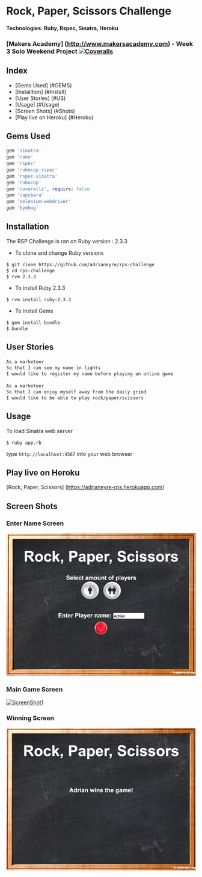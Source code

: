 # Rock, Paper, Scissors Challenge
#### Technologies: Ruby, Rspec, Sinatra, Heroku
### [Makers Academy] (http://www.makersacademy.com) - Week 3 Solo Weekend Project [![Coveralls](https://camo.githubusercontent.com/c85bd9ed833f4beabdb09a95a6cc1de03fe2324a/68747470733a2f2f636f766572616c6c732e696f2f6275696c64732f393536363138302f6261646765)](https://github.com/adrianeyre/rps-challenge)

## Index
* [Gems Used] (#GEMS)
* [Installtion] (#Install)
* [User Stories] (#US)
* [Usage] (#Usage)
* [Screen Shots] (#Shots)
* [Play live on Heroku] (#Heroku)

## <a name="GEMS">Gems Used</a>
```ruby
gem 'sinatra'
gem 'rake'
gem 'rspec'
gem 'rubocop-rspec'
gem 'rspec-sinatra'
gem 'rubocop'
gem 'coveralls', require: false
gem 'capybara'
gem 'selenium-webdriver'
gem 'byebug'
```

## <a name="Install">Installation</a>
The RSP Challenge is ran on Ruby version : 2.3.3

* To clone and change Ruby versions
```shell
$ git clone https://github.com/adrianeyre/rps-challenge
$ cd rps-challenge
$ rvm 2.3.3
```
* To install Ruby 2.3.3
```shell
$ rvm install ruby-2.3.3
```
* To install Gems
```shell
$ gem install bundle
$ bundle
```

## <a name="US">User Stories</a>
```
As a marketeer
So that I can see my name in lights
I would like to register my name before playing an online game

As a marketeer
So that I can enjoy myself away from the daily grind
I would like to be able to play rock/paper/scissors
```

## <a name="Usage">Usage</a>
To load Sinatra web server
```shell
$ ruby app.rb
```
type `http://localhost:4567` into your web browser

## <a name="Heroku">Play live on Heroku</a>

[Rock, Paper, Scissors] (https://adrianeyre-rps.herokuapp.com)

## <a name="Shots">Screen Shots</a>

### Enter Name Screen
[![ScreenShot1](https://raw.githubusercontent.com/adrianeyre/rps-challenge/master/images/screenshot2.png)](https://raw.githubusercontent.com/adrianeyre/rps-challenge/master/images/screenshot2.png "Screen Shot 2")

### Main Game Screen
[![ScreenShot1](https://raw.githubusercontent.com/adrianeyre/rps-challenge/master/images/screenshot3.png)](https://raw.githubusercontent.com/adrianeyre/rps-challenge/master/images/screenshot3.png "Screen Shot 3")

### Winning Screen
[![ScreenShot1](https://raw.githubusercontent.com/adrianeyre/rps-challenge/master/images/screenshot4.png)](https://raw.githubusercontent.com/adrianeyre/rps-challenge/master/images/screenshot4.png "Screen Shot 4")

